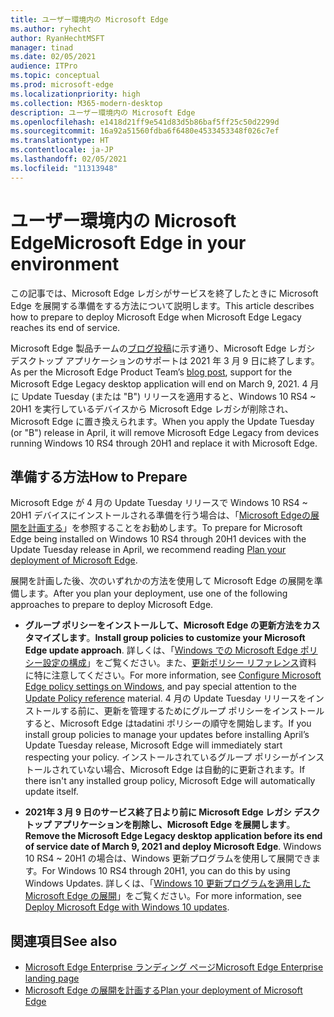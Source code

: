 ```yaml
---
title: ユーザー環境内の Microsoft Edge
ms.author: ryhecht
author: RyanHechtMSFT
manager: tinad
ms.date: 02/05/2021
audience: ITPro
ms.topic: conceptual
ms.prod: microsoft-edge
ms.localizationpriority: high
ms.collection: M365-modern-desktop
description: ユーザー環境内の Microsoft Edge
ms.openlocfilehash: e1418d21ff9e541d83d5b86baf5ff25c50d2299d
ms.sourcegitcommit: 16a92a51560fdba6f6480e4533453348f026c7ef
ms.translationtype: HT
ms.contentlocale: ja-JP
ms.lasthandoff: 02/05/2021
ms.locfileid: "11313948"
---
```

# <span data-ttu-id="ed7da-103">ユーザー環境内の Microsoft Edge</span><span class="sxs-lookup"><span data-stu-id="ed7da-103">Microsoft Edge in your environment</span></span>

<span data-ttu-id="ed7da-104">この記事では、Microsoft Edge レガシがサービスを終了したときに Microsoft Edge を展開する準備をする方法について説明します。</span><span class="sxs-lookup"><span data-stu-id="ed7da-104">This article describes how to prepare to deploy Microsoft Edge when Microsoft Edge Legacy reaches its end of service.</span></span>

<span data-ttu-id="ed7da-105">Microsoft Edge 製品チームの[ブログ投稿](https://aka.ms/EdgeLegacyEOS)に示す通り、Microsoft Edge レガシ デスクトップ アプリケーションのサポートは 2021 年 3 月 9 日に終了します。</span><span class="sxs-lookup"><span data-stu-id="ed7da-105">As per the Microsoft Edge Product Team’s [blog post](https://aka.ms/EdgeLegacyEOS), support for the Microsoft Edge Legacy desktop application will end on March 9, 2021.</span></span> <span data-ttu-id="ed7da-106">4 月に Update Tuesday (または "B") リリースを適用すると、Windows 10 RS4 ~ 20H1 を実行しているデバイスから Microsoft Edge レガシが削除され、Microsoft Edge に置き換えられます。</span><span class="sxs-lookup"><span data-stu-id="ed7da-106">When you apply the Update Tuesday (or "B") release in April, it will remove Microsoft Edge Legacy from devices running Windows 10 RS4 through 20H1 and replace it with Microsoft Edge.</span></span>

## <span data-ttu-id="ed7da-107">準備する方法</span><span class="sxs-lookup"><span data-stu-id="ed7da-107">How to Prepare</span></span>

<span data-ttu-id="ed7da-108">Microsoft Edge が 4 月の Update Tuesday リリースで Windows 10 RS4 ~ 20H1 デバイスにインストールされる準備を行う場合は、「[Microsoft Edgeの展開を計画する](deploy-edge-plan-deployment.md)」を参照することをお勧めします。</span><span class="sxs-lookup"><span data-stu-id="ed7da-108">To prepare for Microsoft Edge being installed on Windows 10 RS4 through 20H1 devices with the Update Tuesday release in April, we recommend reading [Plan your deployment of Microsoft Edge](deploy-edge-plan-deployment.md).</span></span>

<span data-ttu-id="ed7da-109">展開を計画した後、次のいずれかの方法を使用して Microsoft Edge の展開を準備します。</span><span class="sxs-lookup"><span data-stu-id="ed7da-109">After you plan your deployment, use one of the following approaches to prepare to deploy Microsoft Edge.</span></span>

- <span data-ttu-id="ed7da-110">**グループ ポリシーをインストールして、Microsoft Edge の更新方法をカスタマイズします**。</span><span class="sxs-lookup"><span data-stu-id="ed7da-110">**Install group policies to customize your Microsoft Edge update approach**.</span></span> <span data-ttu-id="ed7da-111">詳しくは、「[Windows での Microsoft Edge ポリシー設定の構成](configure-microsoft-edge.md)」をご覧ください。また、[更新ポリシー リファレンス](microsoft-edge-update-policies.md)資料 に特に注意してください。</span><span class="sxs-lookup"><span data-stu-id="ed7da-111">For more information, see [Configure Microsoft Edge policy settings on Windows](configure-microsoft-edge.md), and pay special attention to the [Update Policy reference](microsoft-edge-update-policies.md) material.</span></span> <span data-ttu-id="ed7da-112">4 月の Update Tuesday リリースをインストールする前に、更新を管理するためにグループ ポリシーをインストールすると、Microsoft Edge はtadatini ポリシーの順守を開始します。</span><span class="sxs-lookup"><span data-stu-id="ed7da-112">If you install group policies to manage your updates before installing April’s Update Tuesday release, Microsoft Edge will immediately start respecting your policy.</span></span> <span data-ttu-id="ed7da-113">インストールされているグループ ポリシーがインストールされていない場合、Microsoft Edge は自動的に更新されます。</span><span class="sxs-lookup"><span data-stu-id="ed7da-113">If there isn't any installed group policy, Microsoft Edge will automatically update itself.</span></span>

- <span data-ttu-id="ed7da-114">**2021年 3 月 9 日のサービス終了日より前に Microsoft Edge レガシ デスクトップ アプリケーションを削除し、Microsoft Edge を展開します**。</span><span class="sxs-lookup"><span data-stu-id="ed7da-114">**Remove the Microsoft Edge Legacy desktop application before its end of service date of March 9, 2021 and deploy Microsoft Edge**.</span></span> <span data-ttu-id="ed7da-115">Windows 10 RS4 ~ 20H1 の場合は、Windows 更新プログラムを使用して展開できます。</span><span class="sxs-lookup"><span data-stu-id="ed7da-115">For Windows 10 RS4 through 20H1, you can do this by using Windows Updates.</span></span> <span data-ttu-id="ed7da-116">詳しくは、「[Windows 10 更新プログラムを適用した Microsoft Edge の展開](deploy-edge-with-windows-10-updates.md)」をご覧ください。</span><span class="sxs-lookup"><span data-stu-id="ed7da-116">For more information, see [Deploy Microsoft Edge with Windows 10 updates](deploy-edge-with-windows-10-updates.md).</span></span>

## <span data-ttu-id="ed7da-117">関連項目</span><span class="sxs-lookup"><span data-stu-id="ed7da-117">See also</span></span>

- [<span data-ttu-id="ed7da-118">Microsoft Edge Enterprise ランディング ページ</span><span class="sxs-lookup"><span data-stu-id="ed7da-118">Microsoft Edge Enterprise landing page</span></span>](https://aka.ms/EdgeEnterprise)
- [<span data-ttu-id="ed7da-119">Microsoft Edge の展開を計画する</span><span class="sxs-lookup"><span data-stu-id="ed7da-119">Plan your deployment of Microsoft Edge</span></span>](deploy-edge-plan-deployment.md)